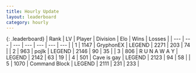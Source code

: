 ```yaml
---
title: Hourly Update
layout: leaderboard
category: hourly
---
```


{: .leaderboard}
| Rank | LV | Player | Division | Elo | Wins | Losses |
| --- | --- | --- | --- | --- | --- | --- |
| <span data-change="0">1</span> | 1147 | <span title="ID: 315148">GryphonEX</span> | LEGEND | <span data-change="0">2271</span> | <span data-change="0">203</span> | <span data-change="0">74</span> |
| <span data-change="0">2</span> | 963 | <span title="ID: 4783">pojlk</span> | LEGEND | <span data-change="0">2146</span> | <span data-change="0">90</span> | <span data-change="0">35</span> |
| <span data-change="0">3</span> | 806 | <span title="ID: 66144">R U N A W A Y</span> | LEGEND | <span data-change="0">2142</span> | <span data-change="0">63</span> | <span data-change="0">19</span> |
| <span data-change="0">4</span> | 501 | <span title="ID: 382502">Cave is gay</span> | LEGEND | <span data-change="0">2123</span> | <span data-change="0">94</span> | <span data-change="0">58</span> |
| <span data-change="0">5</span> | 1070 | <span title="ID: 326285">Command Block</span> | LEGEND | <span data-change="0">2111</span> | <span data-change="0">231</span> | <span data-change="0">233</span> |